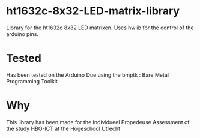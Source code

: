 # ht1632c-8x32-LED-matrix-library
Library for the ht1632c 8x32 LED matrixen. Uses hwlib for the control of the arduino pins.


# Tested
Has been tested on the Arduino Due using the bmptk : Bare Metal Programming Toolkit

# Why 
This library has been made for the Individueel Propedeuse Assessment of the study HBO-ICT at the Hogeschool Utrecht
